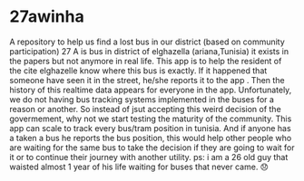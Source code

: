 # 27awinha
A repository to help us find a lost bus in our district (based on community participation)
27 A is bus in district of elghazella (ariana,Tunisia) it exists in the papers but not anymore in real life.
This app is to help the resident of the cite elghazelle know where this bus is exactly. If it happened that someone have seen it in the street, he/she reports it to the app . Then the history of this realtime data appears for everyone in the app. 
Unfortunately, we do not having bus tracking systems implemented in the buses for a reason or another. So instead of jsut accepting this weird decision of the govermement, why not we start testing the maturity of the community.
This app can scale to track every bus/tram position in tunisia. And if anyone has a taken a bus he reports the bus position, this would help other people who are waiting for the same bus to take the decision if they are going to wait for it or to continue their journey with another utility.
ps: i am a 26 old guy that waisted almost 1 year of his life waiting for buses that never came. 😞
